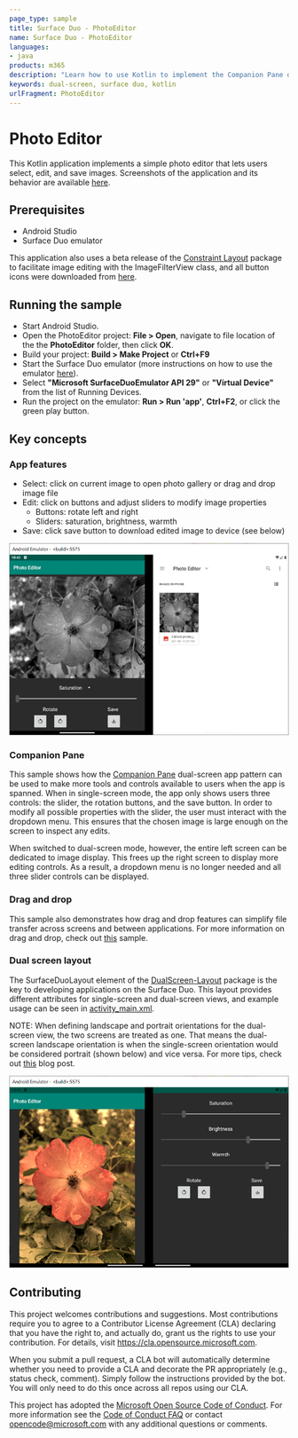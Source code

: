 ```yaml
---
page_type: sample
title: Surface Duo - PhotoEditor
name: Surface Duo - PhotoEditor
languages:
- java
products: m365
description: "Learn how to use Kotlin to implement the Companion Pane dual-screen pattern and drag/drop features in an app for the Surface Duo."
keywords: dual-screen, surface duo, kotlin
urlFragment: PhotoEditor
---
```


# Photo Editor

This Kotlin application implements a simple photo editor that lets users select, edit, and save images. Screenshots of the application and its behavior are available [here](screenshots/).

## Prerequisites

* Android Studio
* Surface Duo emulator

This application also uses a beta release of the [Constraint Layout](https://developer.android.com/jetpack/androidx/releases/constraintlayout) package to facilitate image editing with the ImageFilterView class, and all button icons were downloaded from [here](https://material.io/resources/icons/?style=baseline).

## Running the sample

* Start Android Studio.
* Open the PhotoEditor project: **File > Open**, navigate to file location of the  the **PhotoEditor** folder, then click **OK**.
* Build your project: **Build > Make Project** or **Ctrl+F9**
* Start the Surface Duo emulator (more instructions on how to use the emulator [here](https://docs.microsoft.com/dual-screen/android/use-emulator?tabs=java)).
* Select **"Microsoft SurfaceDuoEmulator API 29"** or **"Virtual Device"** from the list of Running Devices.
* Run the project on the emulator: **Run > Run 'app'**, **Ctrl+F2**, or click the green play button.

## Key concepts

### App features

* Select: click on current image to open photo gallery or drag and drop image file
* Edit: click on buttons and adjust sliders to modify image properties
  - Buttons: rotate left and right
  - Sliders: saturation, brightness, warmth
* Save: click save button to download edited image to device (see below)

![PhotoEditor app on left screen with edited image and photo gallery on right screen displaying the same edited image after it was saved](screenshots/save_feature.png)

### Companion Pane

This sample shows how the [Companion Pane](https://docs.microsoft.com/dual-screen/introduction#companion-pane) dual-screen app pattern can be used to make more tools and controls available to users when the app is spanned. When in single-screen mode, the app only shows users three controls: the slider, the rotation buttons, and the save button. In order to modify all possible properties with the slider, the user must interact with the dropdown menu. This ensures that the chosen image is large enough on the screen to inspect any edits.

When switched to dual-screen mode, however, the entire left screen can be dedicated to image display. This frees up the right screen to display more editing controls. As a result, a dropdown menu is no longer needed and all three slider controls can be displayed.

### Drag and drop

This sample also demonstrates how drag and drop features can simplify file transfer across screens and between applications. For more information on drag and drop, check out [this](https://github.com/microsoft/surface-duo-sdk-samples-kotlin/tree/master/draganddrop) sample.

### Dual screen layout

The SurfaceDuoLayout element of the [DualScreen-Layout](https://docs.microsoft.com/dual-screen/android/api-reference/dualscreen-layout?tabs=java) package is the key to developing applications on the Surface Duo. This layout provides different attributes for single-screen and dual-screen views, and example usage can be seen in [activity_main.xml](app/src/main/res/layout/activity_main.xml).

NOTE: When defining landscape and portrait orientations for the dual-screen view, the two screens are treated as one. That means the dual-screen landscape orientation is when the single-screen orientation would be considered portrait (shown below) and vice versa. For more tips, check out [this](https://devblogs.microsoft.com/surface-duo/introducing-dual-screen-layouts-android/) blog post.

![Dual-screen landscape view](screenshots/dual_screen_landscape.png)

## Contributing

This project welcomes contributions and suggestions.  Most contributions require you to agree to a
Contributor License Agreement (CLA) declaring that you have the right to, and actually do, grant us
the rights to use your contribution. For details, visit https://cla.opensource.microsoft.com.

When you submit a pull request, a CLA bot will automatically determine whether you need to provide
a CLA and decorate the PR appropriately (e.g., status check, comment). Simply follow the instructions
provided by the bot. You will only need to do this once across all repos using our CLA.

This project has adopted the [Microsoft Open Source Code of Conduct](https://opensource.microsoft.com/codeofconduct/).
For more information see the [Code of Conduct FAQ](https://opensource.microsoft.com/codeofconduct/faq/) or
contact [opencode@microsoft.com](mailto:opencode@microsoft.com) with any additional questions or comments.
